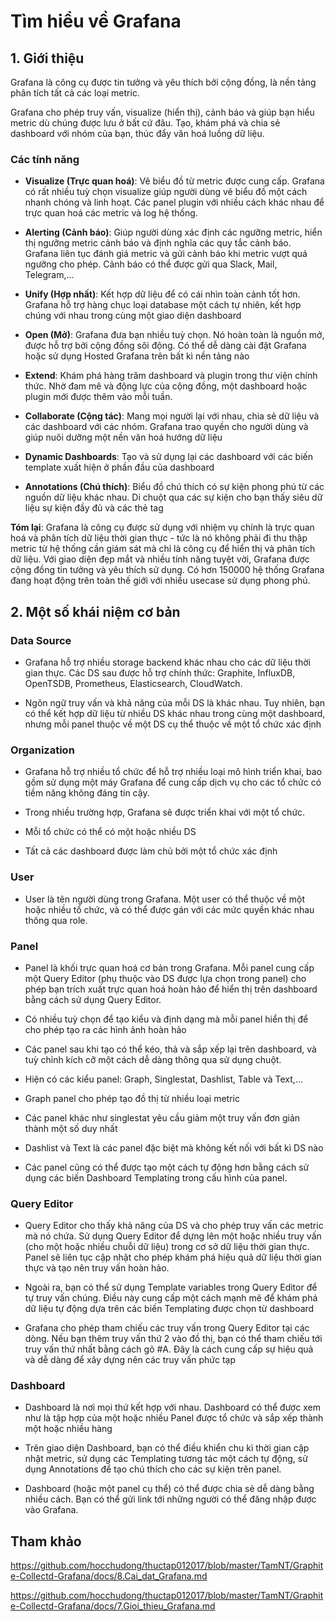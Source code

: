 # Tìm hiểu về Grafana

## 1. Giới thiệu

Grafana là công cụ được tin tưởng và yêu thích bởi cộng đồng, là nền tảng phân tích tất cả các loại metric.

Grafana cho phép truy vấn, visualize (hiển thị), cảnh báo và giúp bạn hiểu metric dù chúng được lưu ở bất cứ đâu. Tạo, khám phá và chia sẻ dashboard với nhóm của bạn, thúc đẩy văn hoá luồng dữ liệu.

### Các tính năng

- **Visualize (Trực quan hoá)**: Vẽ biểu đồ từ metric được cung cấp. Grafana có rất nhiều tuỳ chọn visualize giúp người dùng vẽ biểu đồ một cách nhanh chóng và linh hoạt. Các panel plugin với nhiều cách khác nhau để trực quan hoá các metric và log hệ thống.

- **Alerting (Cảnh báo)**: Giúp người dùng xác định các ngưỡng metric, hiển thị ngưỡng metric cảnh báo và định nghĩa các quy tắc cảnh báo. Grafana liên tục đánh giá metric và gửi cảnh báo khi metric vượt quá ngưỡng cho phép. Cảnh báo có thể được gửi qua Slack, Mail, Telegram,...

- **Unify (Hợp nhất)**: Kết hợp dữ liệu để có cái nhìn toàn cảnh tốt hơn. Grafana hỗ trợ hàng chục loại database một cách tự nhiên, kết hợp chúng với nhau trong cùng một giao diện dashboard

- **Open (Mở)**: Grafana đưa bạn nhiều tuỳ chọn. Nó hoàn toàn là nguồn mở, được hỗ trợ bởi cộng đồng sôi động. Có thể dễ dàng cài đặt Grafana hoặc sử dụng Hosted Grafana trên bất kì nền tảng nào

- **Extend**: Khám phá hàng trăm dashboard và plugin trong thư viện chính thức. Nhờ đam mê và động lực của cộng đồng, một dashboard hoặc plugin mới được thêm vào mỗi tuần.

- **Collaborate (Cộng tác)**: Mang mọi người lại với nhau, chia sẻ dữ liệu và các dashboard với các nhóm. Grafana trao quyền cho người dùng và giúp nuôi dưỡng một nền văn hoá hướng dữ liệu

- **Dynamic Dashboards**: Tạo và sử dụng lại các dashboard với các biến template xuất hiện ở phần đầu của dashboard

- **Annotations (Chú thích)**: Biểu đồ chú thích có sự kiện phong phú từ các nguồn dữ liệu khác nhau. Di chuột qua các sự kiện cho bạn thấy siêu dữ liệu sự kiện đầy đủ và các thẻ tag

**Tóm lại**: Grafana là công cụ được sử dụng với nhiệm vụ chính là trực quan hoá và phân tích dữ liệu thời gian thực - tức là nó không phải đi thu thập metric từ hệ thống cần giám sát mà chỉ là công cụ để hiển thị và phân tích dữ liệu. Với giao diện đẹp mắt và nhiều tính năng tuyệt vời, Grafana được cộng đồng tin tưởng và yêu thích sử dụng. Có hơn 150000 hệ thống Grafana đang hoạt động trên toàn thế giới với nhiều usecase sử dụng phong phú.

## 2. Một số khái niệm cơ bản

### Data Source

- Grafana hỗ trợ nhiều storage backend khác nhau cho các dữ liệu thời gian thực. Các DS sau được hỗ trợ chính thức: Graphite, InfluxDB, OpenTSDB, Prometheus, Elasticsearch, CloudWatch.

- Ngôn ngữ truy vấn và khả năng của mỗi DS là khác nhau. Tuy nhiên, bạn có thể kết hợp dữ liệu từ nhiều DS khác nhau trong cùng một dashboard, nhưng mỗi panel thuộc về một DS cụ thể thuộc về một tổ chức xác định

### Organization

- Grafana hỗ trợ nhiều tổ chức để hỗ trợ nhiều loại mô hình triển khai, bao gồm sử dụng một máy Grafana để cung cấp dịch vụ cho các tổ chức có tiềm năng không đáng tin cậy.

- Trong nhiều trường hợp, Grafana sẽ được triển khai với một tổ chức.

- Mỗi tổ chức có thể có một hoặc nhiều DS

- Tất cả các dashboard được làm chủ bởi một tổ chức xác định

### User

- User là tên người dùng trong Grafana. Một user có thể thuộc về một hoặc nhiều tổ chức, và có thể được gán với các mức quyền khác nhau thông qua role.

### Panel

- Panel là khối trực quan hoá cơ bản trong Grafana. Mỗi panel cung cấp một Query Editor (phụ thuộc vào DS được lựa chọn trong panel) cho phép bạn trích xuất trực quan hoá hoàn hảo để hiển thị trên dashboard bằng cách sử dụng Query Editor.

- Có nhiều tuỳ chọn để tạo kiểu và định dạng mà mỗi panel hiển thị để cho phép tạo ra các hình ảnh hoàn hảo

- Các panel sau khi tạo có thể kéo, thả và sắp xếp lại trên dashboard, và tuỳ chỉnh kích cỡ một cách dễ dàng thông qua sử dụng chuột.

- Hiện có các kiểu panel: Graph, Singlestat, Dashlist, Table và Text,...

- Graph panel cho phép tạo đồ thị từ nhiều loại metric

- Các panel khác như singlestat yêu cầu giảm một truy vấn đơn giản thành một số duy nhất

- Dashlist và Text là các panel đặc biệt mà không kết nối với bất kì DS nào

- Các panel cũng có thể được tạo một cách tự động hơn bằng cách sử dụng các biến Dashboard Templating trong cấu hình của panel.

### Query Editor

- Query Editor cho thấy khả năng của DS và cho phép truy vấn các metric mà nó chứa. Sử dụng Query Editor để dựng lên một hoặc nhiều truy vấn (cho một hoặc nhiều chuỗi dữ liệu) trong cơ sở dữ liệu thời gian thực. Panel sẽ liên tục cập nhật cho phép khám phá hiệu quả dữ liệu thời gian thực và tạo nên truy vấn hoàn hảo.

- Ngoài ra, bạn có thể sử dụng Template variables trong Query Editor để tự truy vấn chúng. Điều này cung cấp một cách mạnh mẽ để khám phá dữ liệu tự động dựa trên các biến Templating được chọn từ dashboard

- Grafana cho phép tham chiếu các truy vấn trong Query Editor tại các dòng. Nếu bạn thêm truy vấn thứ 2 vào đồ thị, bạn có thể tham chiếu tới truy vấn thứ nhất bằng cách gõ #A. Đây là cách cung cấp sự hiệu quả và dễ dàng để xây dựng nên các truy vấn phức tạp

### Dashboard

- Dashboard là nơi mọi thứ kết hợp với nhau. Dashboard có thể được xem như là tập hợp của một hoặc nhiều Panel được tổ chức và sắp xếp thành một hoặc nhiều hàng

- Trên giao diện Dashboard, bạn có thể điều khiển chu kì thời gian cập nhật metric, sử dụng các Templating tương tác một cách tự động, sử dụng Annotations để tạo chú thích cho các sự kiện trên panel.

- Dashboard (hoặc một panel cụ thể) có thể được chia sẻ dễ dàng bằng nhiều cách. Bạn có thể gửi link tới những người có thể đăng nhập được vào Grafana.

## Tham khảo

https://github.com/hocchudong/thuctap012017/blob/master/TamNT/Graphite-Collectd-Grafana/docs/8.Cai_dat_Grafana.md

https://github.com/hocchudong/thuctap012017/blob/master/TamNT/Graphite-Collectd-Grafana/docs/7.Gioi_thieu_Grafana.md